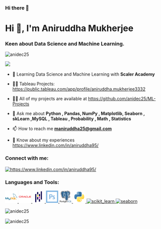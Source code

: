 ### Hi there 👋

<h1 align="left">Hi 👋, I'm Aniruddha Mukherjee</h1>
<h3 align="left">Keen about Data Science and Machine Learning.</h3>

<p align="left"> <img src="https://komarev.com/ghpvc/?username=anidec25&label=Profile%20views&color=0e75b6&style=flat" alt="anidec25" /> </p>

![](https://komarev.com/ghpvc/?username=anidec25&style=flat-square)

- 🌱 Learning Data Science and Machine Learning with  **Scaler Academy**

- 👨‍💻 Tableau Projects: https://public.tableau.com/app/profile/aniruddha.mukherjee3332

- 👨‍💻 All of my projects are available at https://github.com/anidec25/ML-Projects

- 💬 Ask me about **Python , Pandas, NumPy , Matplotlib, Seaborn , skLearn ,MySQL , Tableau , Probability , Math , Statistics**

- 📫 How to reach me **maniruddha25@gmail.com**

- 📄 Know about my experiences https://www.linkedin.com/in/aniruddha95/

<h3 align="left">Connect with me:</h3>
<p align="left">
<a href="https://linkedin.com/in/aniruddha95/" target="blank"><img align="center" src="https://raw.githubusercontent.com/rahuldkjain/github-profile-readme-generator/master/src/images/icons/Social/linked-in-alt.svg" alt="https://www.linkedin.com/in/aniruddha95/" height="30" width="40" /></a>
</p>

<h3 align="left">Languages and Tools:</h3>
<p align="left"> <a href="https://www.mysql.com/" target="_blank" rel="noreferrer"> <img src="https://raw.githubusercontent.com/devicons/devicon/master/icons/mysql/mysql-original-wordmark.svg" alt="mysql" width="40" height="40"/> </a> <a href="https://www.oracle.com/" target="_blank" rel="noreferrer"> <img src="https://raw.githubusercontent.com/devicons/devicon/master/icons/oracle/oracle-original.svg" alt="oracle" width="40" height="40"/> </a> <a href="https://pandas.pydata.org/" target="_blank" rel="noreferrer"> <img src="https://raw.githubusercontent.com/devicons/devicon/2ae2a900d2f041da66e950e4d48052658d850630/icons/pandas/pandas-original.svg" alt="pandas" width="40" height="40"/> </a> <a href="https://www.photoshop.com/en" target="_blank" rel="noreferrer"> <img src="https://raw.githubusercontent.com/devicons/devicon/master/icons/photoshop/photoshop-line.svg" alt="photoshop" width="40" height="40"/> </a> <a href="https://www.postgresql.org" target="_blank" rel="noreferrer"> <img src="https://raw.githubusercontent.com/devicons/devicon/master/icons/postgresql/postgresql-original-wordmark.svg" alt="postgresql" width="40" height="40"/> </a> <a href="https://www.python.org" target="_blank" rel="noreferrer"> <img src="https://raw.githubusercontent.com/devicons/devicon/master/icons/python/python-original.svg" alt="python" width="40" height="40"/> </a> <a href="https://scikit-learn.org/" target="_blank" rel="noreferrer"> <img src="https://upload.wikimedia.org/wikipedia/commons/0/05/Scikit_learn_logo_small.svg" alt="scikit_learn" width="40" height="40"/> </a> <a href="https://seaborn.pydata.org/" target="_blank" rel="noreferrer"> <img src="https://seaborn.pydata.org/_images/logo-mark-lightbg.svg" alt="seaborn" width="40" height="40"/> </a> </p>

<p><img align="center" src="https://github-readme-stats.vercel.app/api/top-langs?username=anidec25&show_icons=true&locale=en&layout=compact" alt="anidec25" /></p>

<p><img align="center" src="https://github-readme-streak-stats.herokuapp.com/?user=anidec25&" alt="anidec25" /></p>
